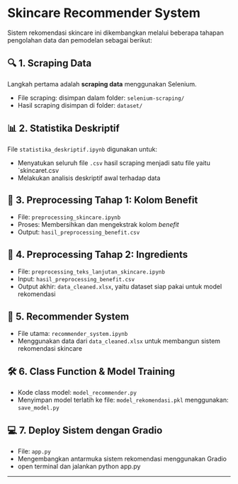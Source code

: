 # Skincare Recommender System

Sistem rekomendasi skincare ini dikembangkan melalui beberapa tahapan pengolahan data dan pemodelan sebagai berikut:

## 🔍 1. Scraping Data
Langkah pertama adalah **scraping data** menggunakan Selenium.  
- File scraping: disimpan dalam folder: `selenium-scraping/`
- Hasil scraping disimpan di folder: `dataset/`

## 📊 2. Statistika Deskriptif
File `statistika_deskriptif.ipynb` digunakan untuk:
- Menyatukan seluruh file `.csv` hasil scraping menjadi satu file yaitu `skincaret.csv
- Melakukan analisis deskriptif awal terhadap data

## 🧼 3. Preprocessing Tahap 1: Kolom Benefit
- File: `preprocessing_skincare.ipynb`
- Proses: Membersihkan dan mengekstrak kolom *benefit*
- Output: `hasil_preprocessing_benefit.csv`

## 🧪 4. Preprocessing Tahap 2: Ingredients
- File: `preprocessing_teks_lanjutan_skincare.ipynb`
- Input: `hasil_preprocessing_benefit.csv`
- Output akhir: `data_cleaned.xlsx`, yaitu dataset siap pakai untuk model rekomendasi

## 🤖 5. Recommender System
- File utama: `recommender_system.ipynb`
- Menggunakan data dari `data_cleaned.xlsx` untuk membangun sistem rekomendasi skincare

## 🛠 6. Class Function & Model Training
- Kode class model: `model_recommender.py`
- Menyimpan model terlatih ke file: `model_rekomendasi.pkl` menggunakan: `save_model.py`

## 💻 7. Deploy Sistem dengan Gradio
- File: `app.py`
- Mengembangkan antarmuka sistem rekomendasi menggunakan Gradio
- open terminal dan jalankan python app.py

---

